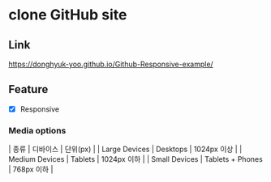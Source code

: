 # clone GitHub site

## Link
https://donghyuk-yoo.github.io/Github-Responsive-example/

## Feature
- [x] Responsive

### Media options

| 종류 | 디바이스 | 단위(px) |
| Large Devices | Desktops | 1024px 이상 |
| Medium Devices | Tablets | 1024px 이하 |
| Small Devices | Tablets + Phones | 768px 이하 |
